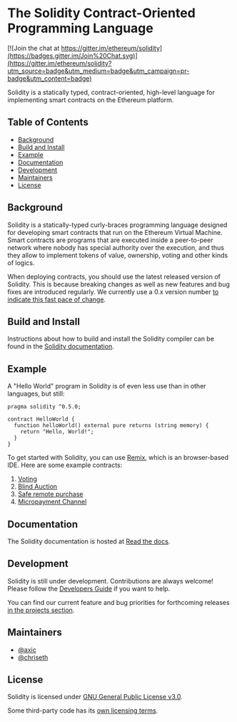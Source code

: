 # The Solidity Contract-Oriented Programming Language
[![Join the chat at https://gitter.im/ethereum/solidity](https://badges.gitter.im/Join%20Chat.svg)](https://gitter.im/ethereum/solidity?utm_source=badge&utm_medium=badge&utm_campaign=pr-badge&utm_content=badge)

Solidity is a statically typed, contract-oriented, high-level language for implementing smart contracts on the Ethereum platform.

## Table of Contents

- [Background](#background)
- [Build and Install](#build-and-install)
- [Example](#example)
- [Documentation](#documentation)
- [Development](#development)
- [Maintainers](#maintainers)
- [License](#license)

## Background

Solidity is a statically-typed curly-braces programming language designed for developing smart contracts
that run on the Ethereum Virtual Machine. Smart contracts are programs that are executed inside a peer-to-peer
network where nobody has special authority over the execution, and thus they allow to implement tokens of value,
ownership, voting and other kinds of logics.

When deploying contracts, you should use the latest released version of Solidity. This is because breaking changes as well as new features and bug fixes are introduced regularly. We currently use a 0.x version number [to indicate this fast pace of change](https://semver.org/#spec-item-4).

## Build and Install

Instructions about how to build and install the Solidity compiler can be found in the [Solidity documentation](https://solidity.readthedocs.io/en/latest/installing-solidity.html#building-from-source).


## Example

A "Hello World" program in Solidity is of even less use than in other languages, but still:

```
pragma solidity ^0.5.0;

contract HelloWorld {
  function helloWorld() external pure returns (string memory) {
    return "Hello, World!";
  }
}
```

To get started with Solidity, you can use [Remix](https://remix.ethereum.org/), which is an
browser-based IDE. Here are some example contracts:

1. [Voting](https://solidity.readthedocs.io/en/latest/solidity-by-example.html#voting)
2. [Blind Auction](https://solidity.readthedocs.io/en/latest/solidity-by-example.html#blind-auction)
3. [Safe remote purchase](https://solidity.readthedocs.io/en/latest/solidity-by-example.html#safe-remote-purchase)
4. [Micropayment Channel](https://solidity.readthedocs.io/en/latest/solidity-by-example.html#micropayment-channel)

## Documentation

The Solidity documentation is hosted at [Read the docs](https://solidity.readthedocs.io).

## Development

Solidity is still under development. Contributions are always welcome!
Please follow the
[Developers Guide](https://solidity.readthedocs.io/en/latest/contributing.html)
if you want to help.

You can find our current feature and bug priorities for forthcoming releases [in the projects section](https://github.com/ethereum/solidity/projects).

## Maintainers
* [@axic](https://github.com/axic)
* [@chriseth](https://github.com/chriseth)

## License
Solidity is licensed under [GNU General Public License v3.0](LICENSE.txt).

Some third-party code has its [own licensing terms](cmake/templates/license.h.in).
